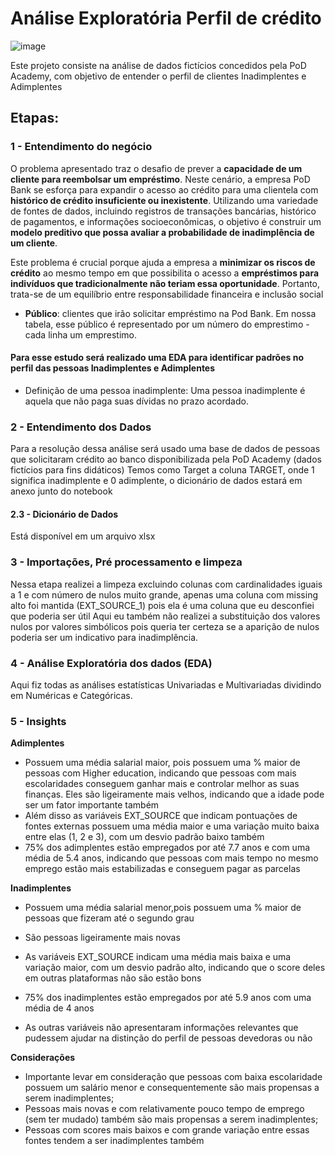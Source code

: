 # Análise Exploratória Perfil de crédito
![image](https://github.com/user-attachments/assets/b2b12755-213a-4aaa-8310-b098e8f482f6)

Este projeto consiste na análise de dados fictícios concedidos pela PoD Academy, com objetivo de entender o perfil de clientes Inadimplentes e Adimplentes
## Etapas:

### **1 - Entendimento do negócio**

O problema apresentado traz o desafio de prever a **capacidade de um cliente para reembolsar um empréstimo**. Neste cenário, a empresa PoD Bank se esforça para expandir o acesso ao crédito para uma clientela com **histórico de crédito insuficiente ou inexistente**. Utilizando uma variedade de fontes de dados, incluindo registros de transações bancárias, histórico de pagamentos, e informações socioeconômicas, o objetivo é construir um **modelo preditivo que possa avaliar a probabilidade de inadimplência de um cliente**.

Este problema é crucial porque ajuda a empresa a **minimizar os riscos de crédito** ao mesmo tempo em que possibilita o acesso a **empréstimos para indivíduos que tradicionalmente não teriam essa oportunidade**. Portanto, trata-se de um equilíbrio entre responsabilidade financeira e inclusão social

- **Público**: clientes que irão solicitar empréstimo na Pod Bank. Em nossa tabela, esse público é representado por um número do emprestimo - cada linha um emprestimo.

#### **Para esse estudo será realizado uma EDA para identificar padrões no perfil das pessoas Inadimplentes e Adimplentes**
- Definição de uma pessoa inadimplente: Uma pessoa inadimplente é aquela que não paga suas dívidas no prazo acordado.

### **2 - Entendimento dos Dados**
Para a resolução dessa análise será usado uma base de dados de pessoas que solicitaram crédito ao banco disponibilizada pela PoD Academy (dados fictícios para fins didáticos)
Temos como Target a coluna TARGET, onde 1 significa inadimplente e 0 adimplente, o dicionário de dados estará em anexo junto do notebook

#### **2.3 - Dicionário de Dados**
Está disponível em um arquivo xlsx

### **3 - Importações, Pré processamento e limpeza**
Nessa etapa realizei a limpeza excluindo colunas com cardinalidades iguais a 1 e com número de nulos muito grande, apenas uma coluna com missing alto foi mantida (EXT_SOURCE_1) pois ela é uma coluna que eu desconfiei que poderia ser útil
Aqui eu também não realizei a substituição dos valores nulos por valores simbólicos pois queria ter certeza se a aparição de nulos poderia ser um indicativo para inadimplência.

### **4 - Análise Exploratória dos dados (EDA)**

Aqui fiz todas as análises estatísticas Univariadas e Multivariadas dividindo em Numéricas e Categóricas.

### **5 - Insights**
**Adimplentes**
- Possuem uma média salarial maior, pois possuem uma % maior de pessoas com Higher education, indicando que pessoas com mais escolaridades conseguem ganhar mais e controlar melhor as suas finanças. Eles são ligeiramente mais  velhos, indicando que a idade pode ser um fator importante também
- Além disso as variáveis EXT_SOURCE que indicam pontuações de fontes externas possuem uma média maior e uma variação muito baixa entre elas (1, 2 e 3), com um desvio padrão baixo também
- 75% dos adimplentes estão empregados por até 7.7 anos e com uma média de 5.4 anos, indicando que pessoas com mais tempo no mesmo emprego estão mais estabilizadas e conseguem pagar as parcelas

**Inadimplentes**
- Possuem uma média salarial menor,pois possuem uma % maior de pessoas que fizeram até o segundo grau
- São pessoas ligeiramente mais novas
- As variáveis EXT_SOURCE indicam uma média mais baixa e uma variação maior, com um desvio padrão alto, indicando que o score deles em outras plataformas não são estão bons
- 75% dos inadimplentes estão empregados por até 5.9 anos com uma média de 4 anos

- As outras variáveis não apresentaram informações relevantes que pudessem ajudar na distinção do perfil de pessoas devedoras ou não

**Considerações**
- Importante levar em consideração que pessoas com baixa escolaridade possuem um salário menor e consequentemente são mais propensas a serem inadimplentes;
- Pessoas mais novas e com relativamente pouco tempo de emprego (sem ter mudado) também são mais propensas a serem inadimplentes;
- Pessoas com scores mais baixos e com grande variação entre essas fontes tendem a ser inadimplentes também
